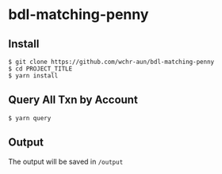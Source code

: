 # bdl-matching-penny

## Install
    $ git clone https://github.com/wchr-aun/bdl-matching-penny
    $ cd PROJECT_TITLE
    $ yarn install

## Query All Txn by Account
    $ yarn query

## Output
The output will be saved in `/output`
